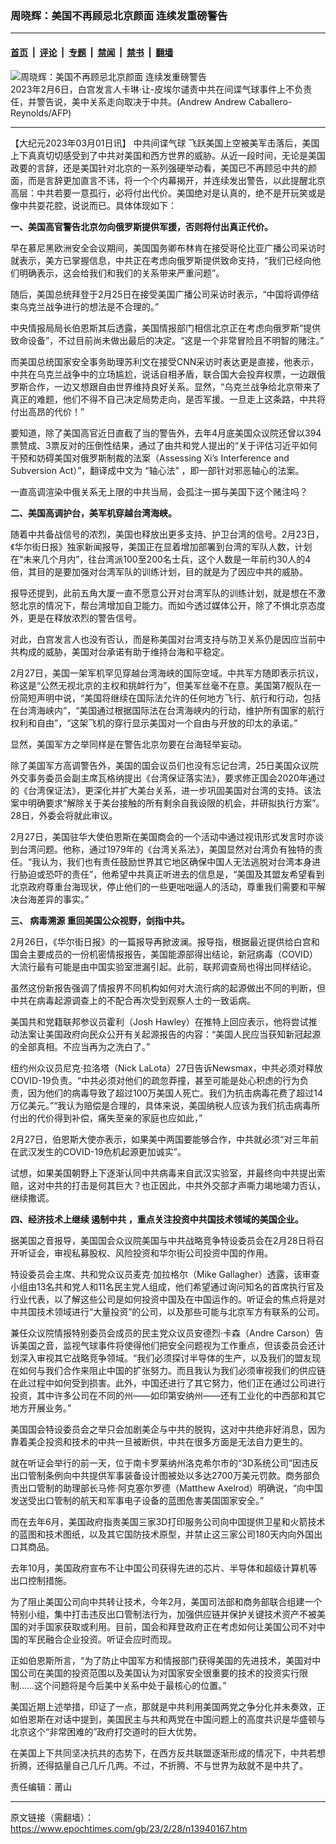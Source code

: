 ### 周晓辉：美国不再顾忌北京颜面 连续发重磅警告

---

#### [首页](../../../..?n13940167) &nbsp;|&nbsp; [评论](../../../../../epoch-comment?n13940167) &nbsp;|&nbsp; [专题](../../../../../epoch-special?n13940167) &nbsp;|&nbsp; [禁闻](../../../../../epoch-news?n13940167) &nbsp;|&nbsp; [禁书](../../../../../books?n13940167) &nbsp;|&nbsp; [翻墙](https://github.com/gfw-breaker/nogfw/blob/master/README.md?n13940167)


<div><img alt="周晓辉：美国不再顾忌北京颜面 连续发重磅警告" class="attachment-djy_600_400 size-djy_600_400 wp-post-image" src="https://i.epochtimes.com/assets/uploads/2023/02/id13924781-000_338E8HF-600x400.jpg"/>
<div class="caption">
 2023年2月6日，白宫发言人卡琳·让-皮埃尔谴责中共在间谍气球事件上不负责任，并警告说，美中关系走向取决于中共。(Andrew Andrew Caballero-Reynolds/AFP)
</div></div><hr/><div class="post_content" id="artbody" itemprop="articleBody">
 <!-- article content begin -->
 <p>
  【大纪元2023年03月01日讯】
  <ok href="https://www.epochtimes.com/gb/tag/%E4%B8%AD%E5%85%B1%E9%97%B4%E8%B0%8D%E6%B0%94%E7%90%83.html">
   中共间谍气球
  </ok>
  飞跃美国上空被美军击落后，美国上下真真切切感受到了中共对美国和西方世界的威胁。从近一段时间，无论是美国政要的言辞，还是美国针对北京的一系列强硬举动看，美国已不再顾忌中共的颜面，而是言辞更加直言不讳，将一个个内幕揭开，并连续发出警告，以此提醒北京高层：中共若要一意孤行，必将付出代价。美国绝对是认真的，绝不是开玩笑或是像中共耍花腔，说说而已。具体体现如下：
 </p>
 <p>
  <strong>
   一、美国高官警告北京勿向俄罗斯提供军援，否则将付出真正代价。
  </strong>
 </p>
 <p>
  早在慕尼黑欧洲安全会议期间，美国国务卿布林肯在接受哥伦比亚广播公司采访时就表示，美方已掌握信息，中共正在考虑向俄罗斯提供致命支持，“我们已经向他们明确表示，这会给我们和我们的关系带来严重问题”。
 </p>
 <p>
  随后，美国总统拜登于2月25日在接受美国广播公司采访时表示，“中国将调停结束乌克兰战争进行的想法是不合理的。”
 </p>
 <p>
  中央情报局局长伯恩斯其后透露，美国情报部门相信北京正在考虑向俄罗斯“提供致命设备”，不过目前尚未做出最后的决定。“这是一个非常冒险且不明智的赌注。”
 </p>
 <p>
  而美国总统国家安全事务助理苏利文在接受CNN采访时表达更是直接，他表示，中共在乌克兰战争中的立场尴尬，说话自相矛盾，联合国大会投弃权票，一边跟俄罗斯合作，一边又想跟自由世界维持良好关系。显然，“乌克兰战争给北京带来了真正的难题，他们不得不自己决定局势走向，是否军援。一旦走上这条路，中共将付出高昂的代价！”
 </p>
 <p>
  要知道，除了美国高官近日直截了当的警告外，去年4月底美国众议院还曾以394票赞成、3票反对的压倒性结果，通过了由共和党人提出的“关于评估习近平如何干预和妨碍美国对俄罗斯制裁的法案（Assessing Xi’s Interference and Subversion Act）”，翻译成中文为
  <ok href="https://www.epochtimes.com/gb/tag/%E2%80%9C%E8%BD%B4%E5%BF%83%E6%B3%95%E2%80%9D.html">
   “轴心法”
  </ok>
  ，即一部针对邪恶轴心的法案。
 </p>
 <p>
  一直高调渲染中俄关系无上限的中共当局，会孤注一掷与美国下这个赌注吗？
 </p>
 <p>
  <strong>
   二、美国高调护台，美军机穿越台湾海峡。
  </strong>
 </p>
 <p>
  随着中共备战信号的浓烈，美国也释放出更多支持、护卫台湾的信号。2月23日，《华尔街日报》独家新闻报导，美国正在显着增加部署到台湾的军队人数，计划在“未来几个月内”，往台湾派100至200名士兵，这个人数是一年前约30人的4倍，其目的是要加强对台湾军队的训练计划，目的就是为了因应中共的威胁。
 </p>
 <p>
  报导还提到，此前五角大厦一直不愿意公开对台湾军队的训练计划，就是想在不激怒北京的情况下，帮台湾增加自卫能力。而如今透过媒体公开，除了不惧北京态度外，更是在释放浓烈的警告信号。
 </p>
 <p>
  对此，白宫发言人也没有否认，而是称美国对台湾支持与防卫关系仍是因应当前中共构成的威胁，美国对台承诺有助于维持台海和平稳定。
 </p>
 <p>
  2月27日，美国一架军机罕见穿越台湾海峡的国际空域。中共军方随即表示抗议，称这是“公然无视北京的主权和挑衅行为”，但美军丝毫不在意。美国第7舰队在一份简短声明中说，“美国将继续在国际法允许的任何地方飞行、航行和行动，包括在台湾海峡内”，“美国通过根据国际法在台湾海峡内的行动，维护所有国家的航行权利和自由”，“这架飞机的穿行显示美国对一个自由与开放的印太的承诺。”
 </p>
 <p>
  显然，美国军方之举同样是在警告北京勿要在台海轻举妄动。
 </p>
 <p>
  除了美国军方高调警告外，美国的国会议员们也没有忘记台湾，25日美国众议院外交事务委员会副主席瓦格纳提出《台湾保证落实法》，要求修正国会2020年通过的《台湾保证法》，更深化并扩大美台关系，进一步巩固美国对台湾的支持。该法案中明确要求“解除关于美台接触的所有剩余自我设限的机会，并研拟执行方案”。28日，外委会将就此审议。
 </p>
 <p>
  2月27日，美国驻华大使伯恩斯在美国商会的一个活动中通过视讯形式发言时亦谈到台湾问题。他称，通过1979年的《台湾关系法》，美国显然对台湾负有独特的责任。“我认为，我们也有责任鼓励世界其它地区确保中国人无法逃脱对台湾本身进行胁迫或恐吓的责任”，他希望中共真正听进去的信息是，“美国及其盟友希望看到北京政府尊重台海现状，停止他们的一些更咄咄逼人的活动，尊重我们需要和平解决台海差异的事实。”
 </p>
 <p>
  <strong>
   三、
   <ok href="https://www.epochtimes.com/gb/tag/%E7%97%85%E6%AF%92%E6%BA%AF%E6%BA%90.html">
    病毒溯源
   </ok>
   重回美国公众视野，剑指中共。
  </strong>
 </p>
 <p>
  2月26日，《华尔街日报》的一篇报导再掀波澜。报导指，根据最近提供给白宫和国会主要成员的一份机密情报报告，美国能源部得出结论，新冠病毒（COVID）大流行最有可能是由中国实验室泄漏引起。此前，联邦调查局也得出同样结论。
 </p>
 <p>
  虽然这份新报告强调了情报界不同机构如何对大流行病的起源做出不同的判断，但中共在病毒起源调查上的不配合再次受到观察人士的一致诟病。
 </p>
 <p>
  美国共和党籍联邦参议员霍利（Josh Hawley）在推特上回应表示，他将尝试推动法案让美国政府向民众公开有关起源报告的内容：“美国人民应当获知新冠起源的全部真相。不应当再为之洗白了。”
 </p>
 <p>
  纽约州众议员尼克·拉洛塔（Nick LaLota）27日告诉Newsmax，中共必须对释放COVID-19负责。“中共必须对他们的疏忽莽撞，甚至可能是处心积虑的行为负责，因为他们的病毒导致了超过100万美国人死亡。我们为抗击病毒花费了超过14万亿美元。”“我认为赔偿是合理的，具体来说，美国纳税人应该为我们抗击病毒所付出的代价得到补偿，痛失至亲的家庭也应如此，”
 </p>
 <p>
  2月27日，伯恩斯大使亦表示，如果美中两国要能够合作，中共就必须“对三年前在武汉发生的COVID-19危机起源更加诚实”。
 </p>
 <p>
  试想，如果美国朝野上下逐渐认同中共病毒来自武汉实验室，并最终向中共提出索赔，这对中共的打击是何其巨大？也正因此，中共外交部才声嘶力竭地竭力否认，继续撒谎。
 </p>
 <p>
  <strong>
   四、经济技术上继续
   <ok href="https://www.epochtimes.com/gb/tag/%E9%81%8F%E5%88%B6%E4%B8%AD%E5%85%B1.html">
    遏制中共
   </ok>
   ，重点关注投资中共国技术领域的美国企业。
  </strong>
 </p>
 <p>
  据美国之音报导，美国国会众议院美国与中共战略竞争特设委员会在2月28日将召开听证会，审视私募股权、风险投资和华尔街公司投资中国的作用。
 </p>
 <p>
  特设委员会主席、共和党众议员麦克·加拉格尔（Mike Gallagher）透露，该审查小组由13名共和党人和11名民主党人组成，他们希望通过询问知名的首席执行官及行业代表，以了解这些公司是如何投资中国及在中国运作的。听证会的焦点将是对中共国技术领域进行“大量投资”的公司，以及那些可能与北京军方有联系的公司。
 </p>
 <p>
  兼任众议院情报特别委员会成员的民主党众议员安德烈·卡森（Andre Carson）告诉美国之音，监视气球事件将使得他们把安全问题视为工作重点，但该委员会还计划深入审视其它战略竞争领域。“我们必须探讨半导体的生产，以及我们的盟友现在如何与我们合作来阻止中国的扩张努力。而且我认为我们必须审视我们的供应链在此过程中如何受到损害。此外，中国还进行了其它努力，他们正在通过公司进行投资，其中许多公司在不同的州——如印第安纳州——还有工业化的中西部和其它地方开展业务。”
 </p>
 <p>
  美国国会特设委员会之举只会加剧美企与中共的脱钩，这对中共绝非好消息，因为靠着美企投资和技术的中共一旦被断供，中共在很多方面是无法自力更生的。
 </p>
 <p>
  就在听证会举行的前一天，位于南卡罗莱纳州洛克希尔市的“3D系统公司”因违反出口管制条例向中共提供军事装备设计图被处以多达2700万美元罚款。商务部负责出口管制的助理部长马修·阿克塞尔罗德（Matthew Axelrod）明确说，“向中国发送受出口管制的航天和军事电子设备的蓝图危害美国国家安全。”
 </p>
 <p>
  而在去年6月，美国政府指责美国三家3D打印服务公司向中国提供卫星和火箭技术的蓝图和技术图纸，以及其它国防技术原型，并禁止这三家公司180天内向外国出口其商品。
 </p>
 <p>
  去年10月，美国政府宣布不让中国公司获得先进的芯片、半导体和超级计算机等出口控制措施。
 </p>
 <p>
  为了阻止美国公司向中共转让技术，今年2月，美国司法部和商务部联合组建一个特别小组，集中打击违反出口管制法行为，加强供应链并保护关键技术资产不被美国的对手国家获取或利用。目前，国会和拜登政府正在考虑如何让美国公司不对中国的军民融合企业投资。听证会应时而现。
 </p>
 <p>
  正如伯恩斯所言，“为了防止中国军方和情报部门获得美国的先进技术，美国对中国公司在美国的投资范围以及美国认为对国家安全很重要的技术的投资实行限制……这个问题将是今后美中关系中处于最核心的位置。”
 </p>
 <p>
  美国近期上述举措，印证了一点，那就是中共利用美国两党之争分化并未奏效，正如伯恩斯在对话中提到，美国民主与共和两党在中国问题上的高度共识是华盛顿与北京这个“非常困难的”政府打交道时的巨大优势。
 </p>
 <p>
  在美国上下共同坚决抗共的态势下，在西方反共联盟逐渐形成的情况下，中共若想折腾，还得掂量自己几斤几两。不过，不折腾、不与世界为敌就不是中共了。
 </p>
 <p>
  责任编辑：莆山
 </p>
 <!-- article content end -->
 <div id="below_article_ad">
 </div>
</div>


---

原文链接（需翻墙）：https://www.epochtimes.com/gb/23/2/28/n13940167.htm